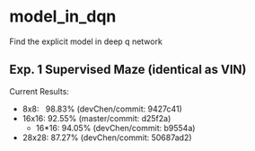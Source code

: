 # model_in_dqn
Find the explicit model in deep q network

## Exp. 1 Supervised Maze (identical as VIN)

Current Results:
* 8x8:   98.83% (devChen/commit: 9427c41)
* 16x16: 92.55% (master/commit: d25f2a)
  * 16*16: 94.05% (devChen/commit: b9554a)
* 28x28: 87.27% (devChen/commit: 50687ad2)
